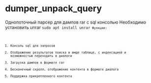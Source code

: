 # dumper_unpack_query
Однопоточный парсер для дампов rar с sql консолью
Необходимо установить unrar
<code>sudo apt install unrar<code>
Функции: 
1) Консоль sql для запросов
2) Отображение результатов поиска в вмде таблице, с индексацией и возможностью переходить в диалоги
3) Загрузка дампов в формате rar
4) Бесконечный скролл, отображение контента в формате диалога
5) Поддержка прикрепленного контента
